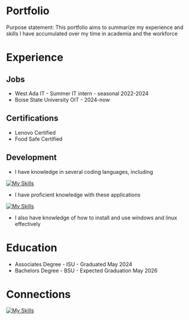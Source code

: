# Portfolio
Purpose statement: This portfolio aims to summarize my experience and skills I have accumulated over my time in academia and the workforce
# Experience
## Jobs
- West Ada IT - Summer IT intern - seasonal 2022-2024
- Boise State University OIT - 2024-now
## Certifications
- Lenovo Certified
- Food Safe Certified
## Development
- I have knowledge in several coding languages, including

[![My Skills](https://skillicons.dev/icons?i=html,css,nodejs,js,java,py,powershell)](https://mast3rc0d3.github.io/Portfolio/)
- I have proficient knowledge with these applications

[![My Skills](https://skillicons.dev/icons?i=git,github,gmail,vscode)](https://mast3rc0d3.github.io/Portfolio/)

- I also have knowledge of how to install and use windows and linux effectively
# Education
- Associates Degree - ISU - Graduated May 2024
- Bachelors Degree - BSU - Expected Graduation May 2026

# Connections

[![My Skills](https://skillicons.dev/icons?i=linkedin,discord)](https://skillicons.dev)
